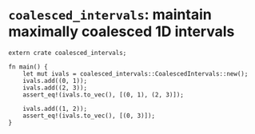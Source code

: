 # `coalesced_intervals`: maintain maximally coalesced 1D intervals

```
extern crate coalesced_intervals;

fn main() {
    let mut ivals = coalesced_intervals::CoalescedIntervals::new();
    ivals.add((0, 1));
    ivals.add((2, 3));
    assert_eq!(ivals.to_vec(), [(0, 1), (2, 3)]);

    ivals.add((1, 2));
    assert_eq!(ivals.to_vec(), [(0, 3)]);
}
```
